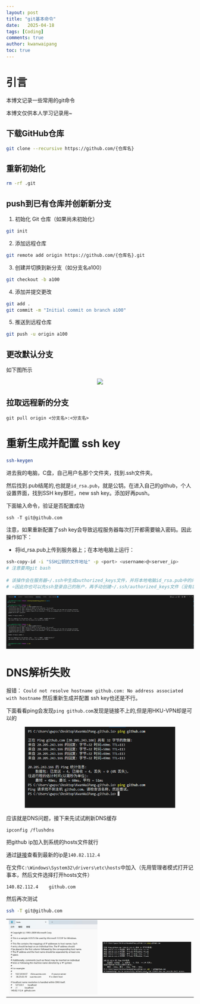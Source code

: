 ```yaml
---
layout: post
title: "git基本命令"
date:   2025-04-18
tags: [Coding]
comments: true
author: kwanwaipang
toc: true
---
```



<!-- * 目录
{:toc} -->


<!-- !!!!!!!!!!!!!!!!!!!!!!!!!!!!!!!!!!!!!!!!!!!!!!!!!!!!!!!!!!!!!!!!!!!!!!!!!!!!!!!!!!!!!!!!!!!!!!!!!!!!!!!!!!!!!!!!!!!!!!!!!!! -->
# 引言
本博文记录一些常用的git命令

本博文仅供本人学习记录用~


## 下载GitHub仓库

```bash
git clone --recursive https://github.com/{仓库名}

```

## 重新初始化

```bash
rm -rf .git
```

## push到已有仓库并创新新分支

1. 初始化 Git 仓库（如果尚未初始化）

```bash
git init
```

2. 添加远程仓库

```bash
git remote add origin https://github.com/{仓库名}.git
```

3. 创建并切换到新分支（如分支名a100）

```bash
git checkout -b a100
```

4. 添加并提交更改

```bash
git add .
git commit -m "Initial commit on branch a100"
```

5. 推送到远程仓库

```bash
git push -u origin a100
```

## 更改默认分支
如下图所示

<div align="center">
  <img src="https://r-c-group.github.io/blog_media/images/微信截图_20250418121520.png" width="80%" />
<figcaption>  
</figcaption>
</div>

## 拉取远程新的分支

~~~
git pull origin <分支名>:<分支名>
~~~

# 重新生成并配置 ssh key

```bash
ssh-keygen
```

进去我的电脑，C盘，自己用户名那个文件夹，找到.ssh文件夹。

然后找到.pub结尾的,也就是`id_rsa.pub`，就是公钥。在进入自己的github，个人设置界面，找到SSH key那栏，new ssh key。添加好再push。

下面输入命令，验证是否配置成功

~~~
ssh -T git@github.com 
~~~

注意，如果重新配置了ssh key会导致远程服务器每次打开都需要输入密码。因此操作如下：
* 将id_rsa.pub上传到服务器上；在本地电脑上运行：

```bash
ssh-copy-id -i "SSH公钥的文件地址" -p <port> <username>@<server_ip>
# 注意要用git bash
 
# 该操作会在服务器~/.ssh中生成authorized_keys文件，并将本地电脑id_rsa.pub中的内容复制到该文件中。
# ⭐因此你也可以先ssh登录自己的账户，再手动创建~/.ssh/authorized_keys文件（没有后缀），并复制公钥到该文件中，实现同样的效果。
```

<div align="center">
  <img src="../images/微信截图_20250618125332.png" width="100%" />
<figcaption>  
</figcaption>
</div>


# DNS解析失败

报错：
`Could not resolve hostname github.com: No address associated with hostname`
然后重新生成并配置 ssh key也还是不行。

下面看看ping会发现`ping github.com`发现是链接不上的,但是用HKU-VPN却是可以的

<div align="center">
  <img src="../images/微信图片_20250612143806.png" width="80%" />
<figcaption>  
</figcaption>
</div>

应该就是DNS问题，接下来先试试刷新DNS缓存

~~~
ipconfig /flushdns
~~~


把github ip加入到系统的hosts文件就行

通过[链接](https://www.ipaddress.com/website/github.com/#ipinfo)查看到最新的ip是`140.82.112.4`

在文件`C:\Windows\System32\drivers\etc\hosts`中加入（先用管理者模式打开记事本，然后文件选择打开hosts文件）

~~~
140.82.112.4	github.com
~~~

然后再次测试

```bash
ssh -T git@github.com
```

<div align="center">
  <table style="border: none; background-color: transparent;">
    <tr align="center">
      <td style="width: 50%; border: none; padding: 0.01; background-color: transparent; vertical-align: middle;">
        <img src="../images/微信截图_20250612145251.png" width="100%" />
      </td>
      <td style="width: 50%; border: none; padding: 0.01; background-color: transparent; vertical-align: middle;">
        <img src="../images/微信截图_20250612145309.png" width="100%" />
      </td>
    </tr>
  </table>
  <figcaption>
  </figcaption>
</div>